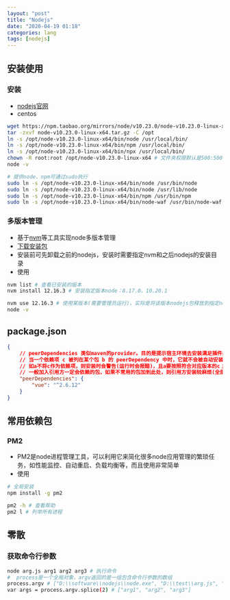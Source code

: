 ```yaml
---
layout: "post"
title: "Nodejs"
date: "2020-04-19 01:18"
categories: lang
tags: [nodejs]
---
```


## 安装使用

### 安装

- [nodejs官网](https://nodejs.org/zh-cn/)
- centos

```bash
wget https://npm.taobao.org/mirrors/node/v10.23.0/node-v10.23.0-linux-x64.tar.gz
tar -zxvf node-v10.23.0-linux-x64.tar.gz -C /opt
ln -s /opt/node-v10.23.0-linux-x64/bin/node /usr/local/bin/
ln -s /opt/node-v10.23.0-linux-x64/bin/npm /usr/local/bin/
ln -s /opt/node-v10.23.0-linux-x64/bin/npx /usr/local/bin/
chown -R root:root /opt/node-v10.23.0-linux-x64 # 文件夹权限默认是500:500
node -v

# 提供node、npm可通过sudo执行
sudo ln -s /opt/node-v10.23.0-linux-x64/bin/node /usr/bin/node
sudo ln -s /opt/node-v10.23.0-linux-x64/bin/node /usr/lib/node
sudo ln -s /opt/node-v10.23.0-linux-x64/bin/npm /usr/bin/npm
sudo ln -s /opt/node-v10.23.0-linux-x64/bin/node-waf /usr/bin/node-waf
```

### 多版本管理

- 基于[nvm](https://github.com/coreybutler/nvm-windows)等工具实现node多版本管理
- [下载安装包](https://github.com/coreybutler/nvm-windows/releases/download/1.1.7/nvm-setup.zip)
- 安装前可先卸载之前的nodejs，安装时需要指定nvm和之后nodejs的安装目录
- 使用

```bash
nvm list # 查看已安装的版本
nvm install 12.16.3 # 安装指定版本node：8.17.0、10.20.1

nvm use 12.16.3 # 使用某版本(需要管理员运行)，实际是将该版本nodejs包释放到指定nodejs安装目录
node -v
```

## package.json

```json
{
    // peerDependencies 类似maven的provider。目的是提示宿主环境去安装满足插件peerDependencies所指定依赖的包，然后在插件import或者require所依赖的包的时候，永远都是引用宿主环境统一安装的npm包，最终解决插件与所依赖包不一致的问题
    // 当一个依赖项 c 被列在某个包 b 的 peerDependency 中时，它就不会被自动安装。取而代之的是，包含了 b 包的代码库 a 则必须将对应的依赖项 c 包含为其依赖
    // 如a不将c作为依赖项，则安装时会警告(运行时会报醋)，且a要按照符合对应版本的c；在开发b的时候可以将c添加到devDependencies中
    // 一般加入引用方一定会依赖的包，如果不常用的包加到此处，则引用方安装较麻烦(全部写到dependencies只是安装时可能和其他模块重复安装，导致效率差点)
    "peerDependencies": {
        "vue": "^2.6.12"
    }
}
```


## 常用依赖包

### PM2

- PM2是node进程管理工具，可以利用它来简化很多node应用管理的繁琐任务，如性能监控、自动重启、负载均衡等，而且使用非常简单
- 使用

```bash
# 全局安装
npm install -g pm2

pm2 -h # 查看帮助
pm2 l # 列举所有进程
```

## 零散

### 获取命令行参数

```bash
node arg.js arg1 arg2 arg3 # 执行命令
#  process是一个全局对象，argv返回的是一组包含命令行参数的数组
process.argv # ["D:\\software\\nodejs\\node.exe", "D:\\test\\arg.js", "arg1", "arg2", "arg3"]
var args = process.argv.splice(2) # ["arg1", "arg2", "arg3"]
```
